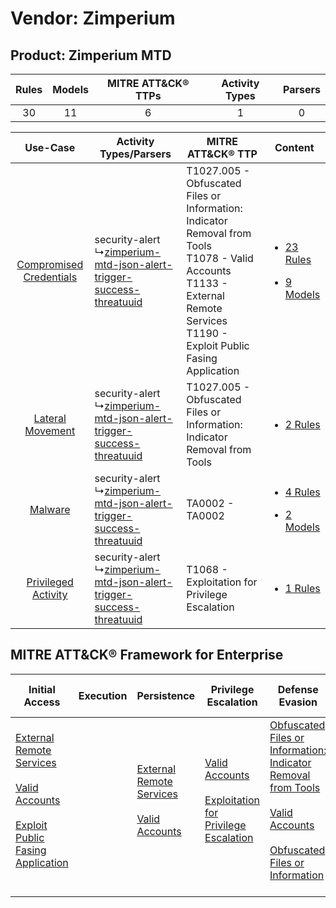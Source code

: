 Vendor: Zimperium
=================
Product: Zimperium MTD
----------------------
| Rules | Models | MITRE ATT&CK® TTPs | Activity Types | Parsers |
|:-----:|:------:|:------------------:|:--------------:|:-------:|
|  30   |   11   |         6          |       1        |    0    |

|    Use-Case    | Activity Types/Parsers    | MITRE ATT&CK® TTP    | Content    |
|:----:| ---- | ---- | ---- |
| [Compromised Credentials](../../../UseCases/uc_compromised_credentials.md) |  security-alert<br> ↳[zimperium-mtd-json-alert-trigger-success-threatuuid](Ps/pC_zimperiummtdjsonalerttriggersuccessthreatuuid.md)<br> | T1027.005 - Obfuscated Files or Information: Indicator Removal from Tools<br>T1078 - Valid Accounts<br>T1133 - External Remote Services<br>T1190 - Exploit Public Fasing Application<br> | [<ul><li>23 Rules</li></ul><ul><li>9 Models</li></ul>](RM/r_m_zimperium_zimperium_mtd_Compromised_Credentials.md) |
|        [Lateral Movement](../../../UseCases/uc_lateral_movement.md)        |  security-alert<br> ↳[zimperium-mtd-json-alert-trigger-success-threatuuid](Ps/pC_zimperiummtdjsonalerttriggersuccessthreatuuid.md)<br> | T1027.005 - Obfuscated Files or Information: Indicator Removal from Tools<br>    | [<ul><li>2 Rules</li></ul>](RM/r_m_zimperium_zimperium_mtd_Lateral_Movement.md)    |
|    [Malware](../../../UseCases/uc_malware.md)    |  security-alert<br> ↳[zimperium-mtd-json-alert-trigger-success-threatuuid](Ps/pC_zimperiummtdjsonalerttriggersuccessthreatuuid.md)<br> | TA0002 - TA0002<br>    | [<ul><li>4 Rules</li></ul><ul><li>2 Models</li></ul>](RM/r_m_zimperium_zimperium_mtd_Malware.md)    |
|     [Privileged Activity](../../../UseCases/uc_privileged_activity.md)     |  security-alert<br> ↳[zimperium-mtd-json-alert-trigger-success-threatuuid](Ps/pC_zimperiummtdjsonalerttriggersuccessthreatuuid.md)<br> | T1068 - Exploitation for Privilege Escalation<br>    | [<ul><li>1 Rules</li></ul>](RM/r_m_zimperium_zimperium_mtd_Privileged_Activity.md)    |

MITRE ATT&CK® Framework for Enterprise
--------------------------------------
| Initial Access                                                                                                                                                                                                                         | Execution | Persistence                                                                                                                                      | Privilege Escalation                                                                                                                                          | Defense Evasion                                                                                                                                                                                                                                                               | Credential Access | Discovery | Lateral Movement | Collection | Command and Control | Exfiltration | Impact |
| -------------------------------------------------------------------------------------------------------------------------------------------------------------------------------------------------------------------------------------- | --------- | ------------------------------------------------------------------------------------------------------------------------------------------------ | ------------------------------------------------------------------------------------------------------------------------------------------------------------- | ----------------------------------------------------------------------------------------------------------------------------------------------------------------------------------------------------------------------------------------------------------------------------- | ----------------- | --------- | ---------------- | ---------- | ------------------- | ------------ | ------ |
| [External Remote Services](https://attack.mitre.org/techniques/T1133)<br><br>[Valid Accounts](https://attack.mitre.org/techniques/T1078)<br><br>[Exploit Public Fasing Application](https://attack.mitre.org/techniques/T1190)<br><br> |           | [External Remote Services](https://attack.mitre.org/techniques/T1133)<br><br>[Valid Accounts](https://attack.mitre.org/techniques/T1078)<br><br> | [Valid Accounts](https://attack.mitre.org/techniques/T1078)<br><br>[Exploitation for Privilege Escalation](https://attack.mitre.org/techniques/T1068)<br><br> | [Obfuscated Files or Information: Indicator Removal from Tools](https://attack.mitre.org/techniques/T1027/005)<br><br>[Valid Accounts](https://attack.mitre.org/techniques/T1078)<br><br>[Obfuscated Files or Information](https://attack.mitre.org/techniques/T1027)<br><br> |                   |           |                  |            |                     |              |        |